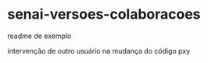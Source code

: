 # senai-versoes-colaboracoes

readme de exemplo

intervenção de outro usuário na mudança do código pxy

